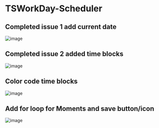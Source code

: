 # TSWorkDay-Scheduler
## Completed issue 1 add current date
![image](https://user-images.githubusercontent.com/49574487/166115042-0498311d-f4f6-4657-8e4f-e36be2716496.png)
## Completed issue 2 added time blocks
![image](https://user-images.githubusercontent.com/49574487/166117477-0eb5d2ab-f952-42d1-9e66-02ea2d85f8b6.png)
## Color code time blocks
![image](https://user-images.githubusercontent.com/49574487/166119697-126d61d9-9d7f-482d-942a-76c0bcee5b4a.png)
## Add for loop for Moments and save button/icon
![image](https://user-images.githubusercontent.com/49574487/167036712-e4d1c675-509a-4f14-b39f-ec00ca2143fb.png)
